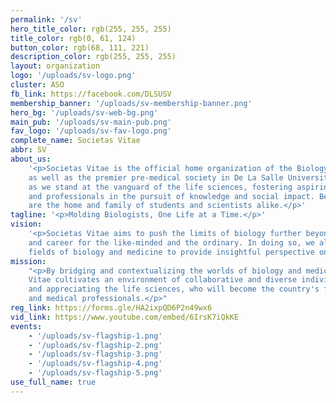```yaml
---
permalink: '/sv'
hero_title_color: rgb(255, 255, 255)
title_color: rgb(0, 61, 124)
button_color: rgb(68, 111, 221)
description_color: rgb(255, 255, 255)
layout: organization
logo: '/uploads/sv-logo.png'
cluster: ASO
fb_link: https://facebook.com/DLSUSV
membership_banner: '/uploads/sv-membership-banner.png'
hero_bg: '/uploads/sv-web-bg.png'
main_pub: '/uploads/sv-main-pub.png'
fav_logo: '/uploads/sv-fav-logo.png'
complete_name: Societas Vitae
abbr: SV
about_us:
    '<p>Societas Vitae is the official home organization of the Biology Department
    as well as the premier pre-medical society in De La Salle University. We take pride
    as we stand at the vanguard of the life sciences, fostering aspiring doctors, scientists,
    and professionals in the pursuit of knowledge and social impact. Beyond such, we
    are the home and family of students and scientists alike.</p>'
tagline: '<p>Molding Biologists, One Life at a Time.</p>'
vision:
    '<p>Societas Vitae aims to push the limits of biology further beyond professionalism
    and career for the like-minded and the ordinary. In doing so, we align the diverse
    fields of biology and medicine to provide insightful perspective on Philippine society.</p>'
mission:
    "<p>By bridging and contextualizing the worlds of biology and medicine, Societas
    Vitae cultivates an environment of collaborative and diverse individuals, learning
    and appreciating the life sciences, who will become the country's future scientists
    and medical professionals.</p>"
reg_link: https://forms.gle/HA2ixpQD6P2n49wx6
vid_link: https://www.youtube.com/embed/6IrsK7iQkKE
events:
    - '/uploads/sv-flagship-1.png'
    - '/uploads/sv-flagship-2.png'
    - '/uploads/sv-flagship-3.png'
    - '/uploads/sv-flagship-4.png'
    - '/uploads/sv-flagship-5.png'
use_full_name: true
---
```

